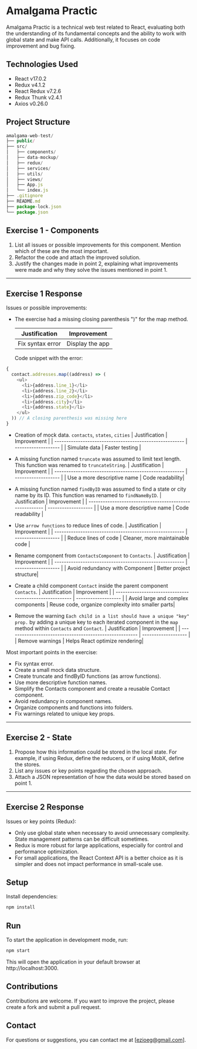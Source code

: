 # Amalgama Practic
Amalgama Practic is a technical web test related to React, evaluating both the understanding of its fundamental concepts and the ability to work with global state and make API calls. Additionally, it focuses on code improvement and bug fixing.

## Technologies Used
- React v17.0.2
- Redux v4.1.2
- React Redux v7.2.6
- Redux Thunk v2.4.1
- Axios v0.26.0

## Project Structure
```javascript
amalgama-web-test/
├── public/
├── src/
│   ├── components/
│   ├── data-mockup/
│   ├── redux/
│   ├── services/
│   ├── utils/
│   ├── views/
│   ├── App.js
│   └── index.js
├── .gitignore
├── README.md
├── package-lock.json
└── package.json
```

## Exercise 1 - Components
1. List all issues or possible improvements for this component. Mention which of these are the most important.
2. Refactor the code and attach the improved solution.
3. Justify the changes made in point 2, explaining what improvements were made and why they solve the issues mentioned in point 1.

---

## Exercise 1 Response
Issues or possible improvements:

- The exercise had a missing closing parenthesis ")" for the map method.

  | Justification              | Improvement            |
  | -------------------------- | ---------------------- |
  | Fix syntax error	          | Display the app        |

  Code snippet with the error:

```javascript
{
  contact.addresses.map((address) => (
    <ul>
      <li>{address.line_1}</li>
      <li>{address.line_2}</li>
      <li>{address.zip_code}</li>
      <li>{address.city}</li>
      <li>{address.state}</li>
    </ul>
  )) // A closing parenthesis was missing here
}
```

- Creation of mock data. `contacts`, `states`, `cities`
  | Justification | Improvement |
  | ------------------------------------------------------- | ------------------- |
  | Simulate data | Faster testing |

- A missing function named `truncate` was assumed to limit text length. This function was renamed to `truncateString`.
  | Justification | Improvement |
  | ------------------------------------------------------- | ------------------- |
  | Use a more descriptive name | Code readability|

- A missing function named `findByID` was assumed to find a state or city name by its ID. This function was renamed to `findNameByID`.
  | Justification | Improvement |
  | ------------------------------------------------------- | ------------------- |
  | Use a more descriptive name | Code readability |

- Use `arrow functions` to reduce lines of code.
  | Justification | Improvement |
  | ------------------------------------------------------- | ------------------- |
  | Reduce lines of code | Cleaner, more maintainable code |

- Rename component from `ContactsComponent` to `Contacts`.
  | Justification | Improvement |
  | ------------------------------------------------------- | ------------------- |
  | Avoid redundancy with Component | Better project structure|

- Create a child component `Contact` inside the parent component `Contacts`.
  | Justification | Improvement |
  | ------------------------------------------------------- | ------------------- |
  | Avoid large and complex components | Reuse code, organize complexity into smaller parts|

- Remove the warning `Each child in a list should have a unique "key" prop.` by adding a unique key to each iterated component in the `map` method within `Contacts` and `Contact`.
  | Justification | Improvement |
  | ------------------------------------------------------- | ------------------- |
  | Remove warnings | Helps React optimize rendering|

Most important points in the exercise:

- Fix syntax error.
- Create a small mock data structure.
- Create truncate and findByID functions (as arrow functions).
- Use more descriptive function names.
- Simplify the Contacts component and create a reusable Contact component.
- Avoid redundancy in component names.
- Organize components and functions into folders.
- Fix warnings related to unique key props.

---

## Exercise 2 - State
1. Propose how this information could be stored in the local state. For example, if using Redux, define the reducers, or if using MobX, define the stores.
2. List any issues or key points regarding the chosen approach.
3. Attach a JSON representation of how the data would be stored based on point 1.

---

## Exercise 2 Response
Issues or key points (Redux):

- Only use global state when necessary to avoid unnecessary complexity. State management patterns can be difficult sometimes.
- Redux is more robust for large applications, especially for control and performance optimization.
- For small applications, the React Context API is a better choice as it is simpler and does not impact performance in small-scale use.

## Setup
Install dependencies:

   ```bash
   npm install
   ```
## Run
To start the application in development mode, run:

   ```bash
   npm start
   ```
This will open the application in your default browser at http://localhost:3000.

## Contributions
Contributions are welcome. If you want to improve the project, please create a fork and submit a pull request.

## Contact
For questions or suggestions, you can contact me at [ezioeg@gmail.com].
